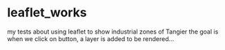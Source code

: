 # leaflet_works
my tests about using leaflet
to show industrial zones of Tangier
the goal is when we click on button, a layer is added to be rendered... 
